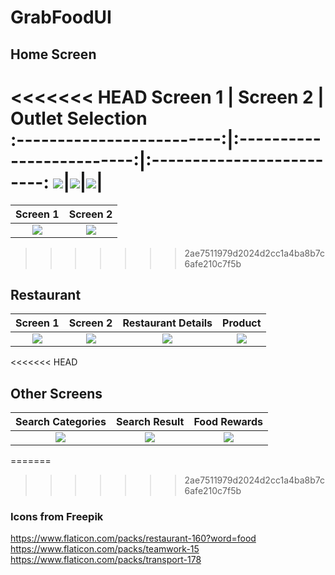 # GrabFoodUI

## Home Screen
<<<<<<< HEAD
Screen 1               |  Screen 2                       |  Outlet Selection                       
:-------------------------:|:-------------------------:|:-------------------------:
![](docs/images/home_screen_01.jpg)|![](docs/images/home_screen_02.jpg)|![](docs/images/home_screen_03.jpg)|
=======
Screen 1               |  Screen 2                       
:-------------------------:|:-------------------------:
![](docs/images/home_screen_01.jpg)|![](docs/images/home_screen_02.jpg)|
>>>>>>> 2ae7511979d2024d2cc1a4ba8b7c6afe210c7f5b

## Restaurant
Screen 1               |  Screen 2                     |  Restaurant Details       |  Product       
:-------------------------:|:-------------------------:|:-------------------------:|:-------------------------:
![](docs/images/restaurant_screen_01.jpg)|![](docs/images/restaurant_screen_02.jpg)|![](docs/images/restaurant_details_screen.jpg)|![](docs/images/product_screen.jpg)|

<<<<<<< HEAD
## Other Screens
Search Categories               |  Search Result                       |  Food Rewards                       
:-------------------------:|:-------------------------:|:-------------------------:
![](docs/images/other_screen_1.jpg)|![](docs/images/other_screen_2.jpg)|![](docs/images/other_screen_3.jpg)|

=======
>>>>>>> 2ae7511979d2024d2cc1a4ba8b7c6afe210c7f5b
### Icons from Freepik
https://www.flaticon.com/packs/restaurant-160?word=food
https://www.flaticon.com/packs/teamwork-15
https://www.flaticon.com/packs/transport-178
